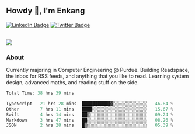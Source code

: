 ## Howdy 👋, I'm Enkang

<div id="badges">
  <a href="https://www.linkedin.com/in/enkyuan/"><img src="https://img.shields.io/badge/LinkedIn-blue?style=for-the-badge&logo=linkedin&logoColor=white" alt="LinkedIn Badge"/></a>
  <a href="https://twitter.com/enkyuan"><img src="https://img.shields.io/badge/X-000000?style=for-the-badge&logo=x&logoColor=white" alt="Twitter Badge"/></a>
</div>

<br/>

![](https://komarev.com/ghpvc/?username=enkyuan&color=blueviolet)

### About 

Currently majoring in Computer Engineering @ Purdue. Building Readspace, the inbox for RSS feeds, and anything that you like to read. Learning system design, advanced maths, and reading stuff on the side.

<!--START_SECTION:waka-->

```rust
Total Time: 38 hrs 39 mins

TypeScript   21 hrs 28 mins  ███████████▓░░░░░░░░░░░░░   46.84 %
Other        7 hrs 11 mins   ████░░░░░░░░░░░░░░░░░░░░░   15.67 %
Swift        4 hrs 14 mins   ██▒░░░░░░░░░░░░░░░░░░░░░░   09.24 %
Markdown     3 hrs 47 mins   ██░░░░░░░░░░░░░░░░░░░░░░░   08.26 %
JSON         2 hrs 28 mins   █▒░░░░░░░░░░░░░░░░░░░░░░░   05.39 %
```

<!--END_SECTION:waka-->
